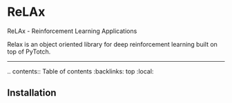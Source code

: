 # ReLAx
ReLAx - Reinforcement Learning Applications

Relax is an object oriented library for deep reinforcement learning built on top of PyTotch.

-----------------------------------------

.. contents:: Table of contents
   :backlinks: top
   :local:


Installation
------------
